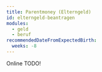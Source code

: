 ```yaml
---
title: Parentmoney (Elterngeld) 
id: elterngeld-beantragen
modules:
  - geld
  - beruf
recommendedDateFromExpectedBirth:
  weeks: -8
---
```


<bmfsfj-todo-extension-panel title="Where" icon="map-marked-alt">
Online
</bmfsfj-todo-extension-panel>

<bmfsfj-todo-extension-panel title="When (by law)?" icon="calendar-check">
TODO!
</bmfsfj-todo-extension-panel>
